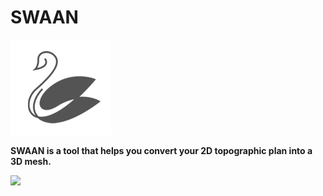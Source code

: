# SWAAN

![](Assets/SWAAN_logo.png)

**SWAAN is a tool that helps you convert your 2D topographic plan into a 3D mesh.**

![](Assets/SWAAN_GIF.gif)
